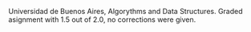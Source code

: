 Universidad de Buenos Aires, Algorythms and Data Structures. Graded asignment with 1.5 out of 2.0, no corrections were given.
